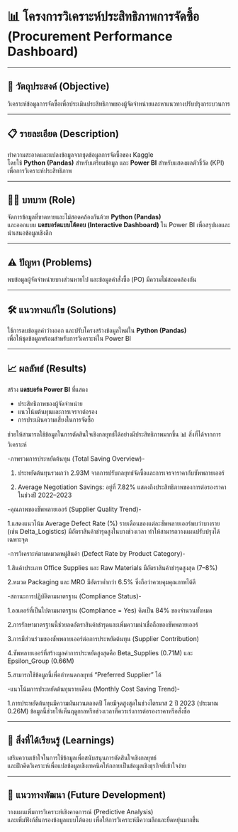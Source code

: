 # 📊 โครงการวิเคราะห์ประสิทธิภาพการจัดซื้อ (Procurement Performance Dashboard)

---

## 🎯 วัตถุประสงค์ (Objective)
วิเคราะห์ข้อมูลการจัดซื้อเพื่อประเมินประสิทธิภาพของผู้จัดจำหน่ายและหาแนวทางปรับปรุงกระบวนการ

---

## 📋 รายละเอียด (Description)
ทำความสะอาดและแปลงข้อมูลจากชุดข้อมูลการจัดซื้อของ Kaggle  
โดยใช้ **Python (Pandas)** สำหรับเตรียมข้อมูล และ **Power BI** สำหรับแสดงผลตัวชี้วัด (KPI) เพื่อการวิเคราะห์ประสิทธิภาพ

---

## 👩‍💻 บทบาท (Role)
จัดการข้อมูลที่ขาดหายและไม่สอดคล้องกันด้วย **Python (Pandas)**  
และออกแบบ **แดชบอร์ดแบบโต้ตอบ (Interactive Dashboard)** ใน Power BI เพื่อสรุปผลและนำเสนอข้อมูลเชิงลึก

---

## ⚠️ ปัญหา (Problems)
พบข้อมูลผู้จัดจำหน่ายบางส่วนหายไป และข้อมูลคำสั่งซื้อ (PO) มีความไม่สอดคล้องกัน

---

## 🛠 แนวทางแก้ไข (Solutions)
ใช้การลบข้อมูลค่าว่างออก และปรับโครงสร้างข้อมูลใหม่ใน **Python (Pandas)**  
เพื่อให้ชุดข้อมูลพร้อมสำหรับการวิเคราะห์ใน Power BI

---

## 📈 ผลลัพธ์ (Results)
สร้าง **แดชบอร์ด Power BI** ที่แสดง  
- ประสิทธิภาพของผู้จัดจำหน่าย  
- แนวโน้มต้นทุนและการเจรจาต่อรอง  
- การประเมินความเสี่ยงในการจัดซื้อ  

ช่วยให้สามารถใช้ข้อมูลในการตัดสินใจเชิงกลยุทธ์ได้อย่างมีประสิทธิภาพมากขึ้น
📊 สิ่งที่ได้จากการวิเคราะห์

-ภาพรวมการประหยัดต้นทุน (Total Saving Overview)-

 1. ประหยัดต้นทุนรวมกว่า 2.93M จากการปรับกลยุทธ์จัดซื้อและการเจรจาราคากับซัพพลายเออร์

 2. Average Negotiation Savings: อยู่ที่ 7.82% แสดงถึงประสิทธิภาพของการต่อรองราคาในช่วงปี 2022–2023

-คุณภาพของซัพพลายเออร์ (Supplier Quality Trend)-

 1.แสดงแนวโน้ม Average Defect Rate (%) รายเดือนของแต่ละซัพพลายเออร์พบว่าบางราย (เช่น Delta_Logistics) มีอัตราสินค้าชำรุดสูงในบางช่วงเวลา ทำให้สามารถวางแผนปรับปรุงได้เฉพาะจุด

-การวิเคราะห์ตามหมวดหมู่สินค้า (Defect Rate by Product Category)-

 1.สินค้าประเภท Office Supplies และ Raw Materials มีอัตราสินค้าชำรุดสูงสุด (7–8%)

 2.หมวด Packaging และ MRO มีอัตราต่ำกว่า 6.5% ซึ่งถือว่าควบคุมคุณภาพได้ดี

-สถานะการปฏิบัติตามมาตรฐาน (Compliance Status)-

 1.ออเดอร์ที่เป็นไปตามมาตรฐาน (Compliance = Yes) คิดเป็น 84% ของจำนวนทั้งหมด

 2.การรักษามาตรฐานนี้ช่วยลดอัตราสินค้าชำรุดและเพิ่มความน่าเชื่อถือของซัพพลายเออร์

 3.การมีส่วนร่วมของซัพพลายเออร์ต่อการประหยัดต้นทุน (Supplier Contribution)

 4.ซัพพลายเออร์ที่สร้างมูลค่าการประหยัดสูงสุดคือ Beta_Supplies (0.71M) และ Epsilon_Group (0.66M)

 5.สามารถใช้ข้อมูลนี้เพื่อกำหนดกลยุทธ์ “Preferred Supplier” ได้

-แนวโน้มการประหยัดต้นทุนรายเดือน (Monthly Cost Saving Trend)-

 1.การประหยัดต้นทุนมีความผันผวนตลอดปี โดยมีจุดสูงสุดในช่วงไตรมาส 2 ปี 2023 (ประมาณ 0.26M) ข้อมูลนี้ช่วยให้เห็นฤดูกาลหรือช่วงเวลาที่ควรเร่งการต่อรองราคาหรือสั่งซื้อ

---

## 🧠 สิ่งที่ได้เรียนรู้ (Learnings)
เสริมความเข้าใจในการใช้ข้อมูลเพื่อสนับสนุนการตัดสินใจเชิงกลยุทธ์  
และฝึกคิดวิเคราะห์เพื่อแปลข้อมูลเชิงเทคนิคให้กลายเป็นข้อมูลเชิงธุรกิจที่เข้าใจง่าย

---

## 🚀 แนวทางพัฒนา (Future Development)
วางแผนเพิ่มการวิเคราะห์เชิงคาดการณ์ (Predictive Analysis)  
และเพิ่มฟังก์ชันกรองข้อมูลแบบโต้ตอบ เพื่อให้การวิเคราะห์มีความลึกและยืดหยุ่นมากขึ้น

